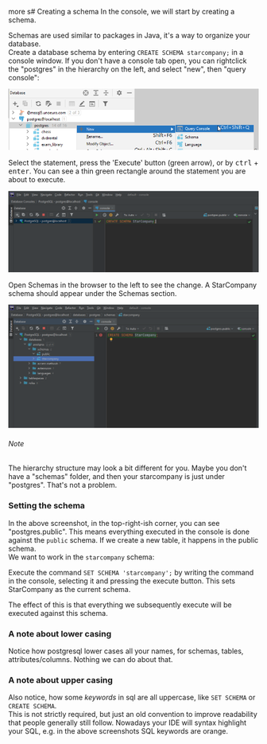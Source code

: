 more s# Creating a schema
In the console, we will start by creating a schema.

Schemas are used similar to packages in Java, it's a way to organize your database.\
Create a database schema by entering `CREATE SCHEMA starcompany;` in a console window. If you don't have a console tab open, you can rightclick the "postgres" in the hierarchy on the left, and select "new", then "query console":

![img_1.png](img_1.png)

Select the statement, press the 'Execute' button (green arrow), or by <kbd>ctrl</kbd> + <kbd>enter</kbd>. You can see a thin green rectangle around the statement you are about to execute.

![img.png](img.png)

Open Schemas in the browser to the left to see the change. A StarCompany schema should appear under the Schemas section.

![](img1.png)

###### Note
The hierarchy structure may look a bit different for you. Maybe you don't have a "schemas" folder, and then your starcompany is just under "postgres". That's not a problem.

### Setting the schema
In the above screenshot, in the top-right-ish corner, you can see "postgres.public". This means everything executed in the console is done against the `public` schema. If we create a new table, it happens in the public schema.\
We want to work in the `starcompany` schema:

Execute the command `SET SCHEMA 'starcompany';` by writing the command in the console, selecting it and pressing the execute button. This sets StarCompany as the current schema.

The effect of this is that everything we subsequently execute will be executed against this schema.

### A note about lower casing
Notice how postgresql lower cases all your names, for schemas, tables, attributes/columns. Nothing we can do about that.

### A note about upper casing
Also notice, how some _keywords_ in sql are all uppercase, like `SET SCHEMA` or `CREATE SCHEMA`.\
This is not strictly required, but just an old convention to improve readability that people generally still follow. 
Nowadays your IDE will syntax highlight your SQL, e.g. in the above screenshots SQL keywords are orange. 